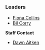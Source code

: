 ### Leaders
* [Fiona Collins](mailto://fiona.collins@owasp.org)
* [Bil Corry](mailto://bil.corry@owasp.org)

**Staff Contact**
* [Dawn Aitken](mailto://dawn.aitken@owasp.com)


